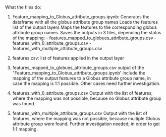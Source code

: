 
What the files do:

1. Feature_mapping_to_Globus_attribute_groups.ipynb:
   Generates the dataframe with all the globus attribute group names
   Loads the features list of the output layers
   Maps the features to the corresponding globus attribute group names.
   Saves the outputs in 3 files, depending the status of the mapping:
       - features_mapped_to_globues_attribute_groups.csv
       - features_with_0_attribute_groups.csv
       - features_with_multiple_attribute_groups.csv
    
2. features.csv:
   list of features applied in the output layer 


3. features_mapped_to_globues_attribute_groups.csv
   output of the "Feature_mapping_to_Globus_attribute_groups.ipynb'
   Include the mapping of the output features to a Globus attribute group name, in case
   the mapping is 1:1 possible. Other cases need further investigation.


4. features_with_0_attribute_groups.csv
   Output with the list of features, where the mapping was not possible, because no Globus attribute group was found.
 

5. features_with_multiple_attribute_groups.csv
    Output with the list of features, where the mapping was not possible, because multiple Globus attribute group were found.
    Further investigation needed, in order to get 1:1 mapping.


